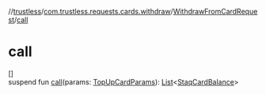 //[trustless](../../../index.md)/[com.trustless.requests.cards.withdraw](../index.md)/[WithdrawFromCardRequest](index.md)/[call](call.md)

# call

[]\
suspend fun [call](call.md)(params: [TopUpCardParams](../../com.trustless.requests.cards.topUp/-top-up-card-params/index.md)): [List](https://kotlinlang.org/api/latest/jvm/stdlib/kotlin.collections/-list/index.html)&lt;[StaqCardBalance](../../com.trustless.requests.cards/-staq-card-balance/index.md)&gt;
